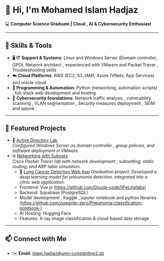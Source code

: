 # 👋 Hi, I'm Mohamed Islam Hadjaz  

💻 **Computer Science Graduate | Cloud , AI & Cybersecurity Enthusiast**  

---

## 🔧 Skills & Tools
- 🖥️ **IT Support & Systems**: Linux and Windows Server (Domain controller, GPO), Network architect , experienced with VMware and Packet Tracer , Troubleshooting skills
- ☁️ **Cloud Platforms**: AWS (EC2, S3, IAM), Azure (VNets, App Services) and oracle cloud
- 🐍 **Programming & Automation**: Python (networking, automation scripts) , full-stack web development and hosting
- 🔐 **Cybersecurity foundations**: Network traffic analysis , vulnerability scanning , VLAN segmentation , Security measures deployment , SEIM and splunk .

---

## 📂 Featured Projects
- 📡 [Active Directory  Lab](https://github.com/zuwardo-zero/Active-directory-experimentations-with-VMware)  
  *Configured Windows Server as domain controller , group policies, and software deployment in VMware.*  
- 🌐 [Networking with Subnets](https://github.com/zuwardo-zero/Network-segmentation-and-static-configuration--cisco-packet-tracer-)  
  *Cisco Packet Tracer lab with network development , subnetting, static routing, and ARP table simulation.*
  - 🧠 [Lung Cancer Detection Web App](https://drive.google.com/file/d/13JuANtdw2-UmjQEOzLfMAWbr46ydOVwO/view?usp=sharing) 
  *Graduation project: Developed a deep learning model for pneumonia detection, integrated into a clinic web application.*  
  - Frontend: Vue.js  (https://github.com/Douda-code/liFeLinelabs)
  - Backend: Supabase (PostgreSQL)
  - Model development : Kaggle , jupyter notebook and python libraries (https://github.com/zuwardo-zero/Pneumonia-classification-notebook-)
  - AI Hosting: Hugging Face  
  - Features: X-ray image classification & cloud-based data storage

---

## 📫 Connect with Me
- ✉️ **Email**: islam.hadjaz@univ-constantine2.dz  
